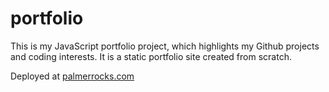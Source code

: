 # portfolio

This is my JavaScript portfolio project, which highlights my Github projects and coding interests.  It is a static portfolio site created from scratch.

Deployed at [palmerrocks.com](https://www.palmerrocks.com)
